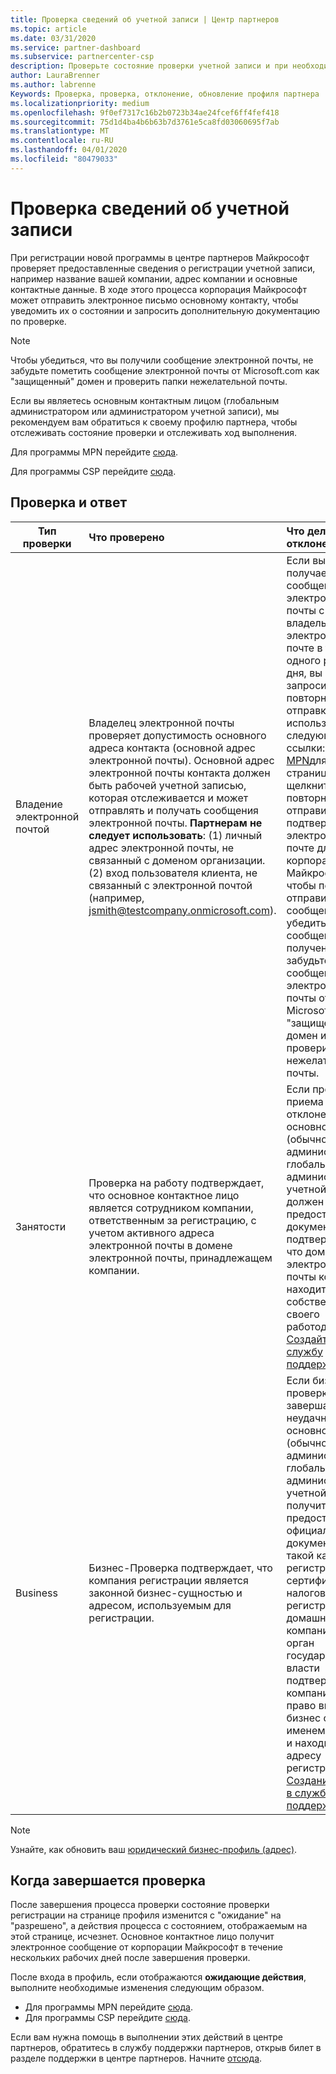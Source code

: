 ```yaml
---
title: Проверка сведений об учетной записи | Центр партнеров
ms.topic: article
ms.date: 03/31/2020
ms.service: partner-dashboard
ms.subservice: partnercenter-csp
description: Проверьте состояние проверки учетной записи и при необходимости укажите дополнительные сведения.
author: LauraBrenner
ms.author: labrenne
Keywords: Проверка, проверка, отклонение, обновление профиля партнера
ms.localizationpriority: medium
ms.openlocfilehash: 9f0ef7317c16b2b0723b34ae24fcef6ff4fef418
ms.sourcegitcommit: 75d1d4ba4b6b63b7d3761e5ca8fd03060695f7ab
ms.translationtype: MT
ms.contentlocale: ru-RU
ms.lasthandoff: 04/01/2020
ms.locfileid: "80479033"
---
```

# <a name="verify-your-account-information"></a>Проверка сведений об учетной записи

При регистрации новой программы в центре партнеров Майкрософт проверяет предоставленные сведения о регистрации учетной записи, например название вашей компании, адрес компании и основные контактные данные. В ходе этого процесса корпорация Майкрософт может отправить электронное письмо основному контакту, чтобы уведомить их о состоянии и запросить дополнительную документацию по проверке. 

>[!NOTE]
>Чтобы убедиться, что вы получили сообщение электронной почты, не забудьте пометить сообщение электронной почты от Microsoft.com как "защищенный" домен и проверить папки нежелательной почты.

Если вы являетесь основным контактным лицом (глобальным администратором или администратором учетной записи), мы рекомендуем вам обратиться к своему профилю партнера, чтобы отслеживать состояние проверки и отслеживать ход выполнения.

Для программы MPN перейдите [сюда](https://partner.microsoft.com/pcv/accountsettings/connectedpartnerprofile).

Для программы CSP перейдите [сюда](https://partner.microsoft.com/pcv/accountsettings/partnerprofile).


## <a name="what-is-verified-and-how-to-respond"></a>Проверка и ответ

|**Тип проверки**   |**Что проверено**   |**Что делать, если отклонено**   |
|----------------------------|:-----------------------------------|:--------------------------------------|
|Владение электронной почтой   |Владелец электронной почты проверяет допустимость основного адреса контакта (основной адрес электронной почты). Основной адрес электронной почты контакта должен быть рабочей учетной записью, которая отслеживается и может отправлять и получать сообщения электронной почты. **Партнерам не следует использовать**: (1) личный адрес электронной почты, не связанный с доменом организации. (2) вход пользователя клиента, не связанный с электронной почтой (например, jsmith@testcompany.onmicrosoft.com).  |Если вы не получаете сообщение электронной почты с проверкой владельца по электронной почте в течение одного рабочего дня, вы можете запросить повторную отправку, используя следующие ссылки: для [MPN](https://partner.microsoft.com/pcv/accountsettings/connectedpartnerprofile)для [CSP](https://partner.microsoft.com/pcv/accountsettings/partnerprofile). На странице Профиль щелкните ссылку повторно отправить подтверждение по электронной почте для корпорации Майкрософт, чтобы повторно отправить вам сообщение. Чтобы убедиться, что сообщение получено, не забудьте пометить сообщение электронной почты от Microsoft.com как "защищенный" домен и проверить папки нежелательной почты.|
|Занятости |Проверка на работу подтверждает, что основное контактное лицо является сотрудником компании, ответственным за регистрацию, с учетом активного адреса электронной почты в домене электронной почты, принадлежащем компании.|Если проверка приема на работу отклонена, основной контакт (обычно администратор глобального или административной учетной записи) должен предоставить документацию, подтверждающая, что домен электронной почты контакта находится под собственностью своего работодателя. [Создайте запрос в службу поддержки](https://nam06.safelinks.protection.outlook.com/?url=https%3A%2F%2Fpartner.microsoft.com%2Fdashboard%2Fsupport%2Fcsp%2Fservicerequests%2Fcreate%3Fstage%3D2%26topicid%3D21655de7-7dbb-4927-33a2-f60f45feadf3&data=02%7C01%7CLaura.Brenner%40microsoft.com%7C2998df3c6bed41f5585a08d7cf7fbc39%7C72f988bf86f141af91ab2d7cd011db47%7C1%7C0%7C637206019881666017&sdata=9CBn9KSe3hi2nApRNVP6mLE9UX2JBOM1denAKXCutcI%3D&reserved=0).|
|Business   |Бизнес-Проверка подтверждает, что компания регистрации является законной бизнес-сущностью и адресом, используемым для регистрации.|Если бизнес-проверка завершается неудачно, основной контакт (обычно администратор глобального или административной учетной записи) получит запрос на предоставление официальной документации, такой как регистрация или сертификат налоговой регистрации, из домашней страны компании или орган государственной власти подтверждает, что компания имеет право выполнять бизнес с этим именем сущности и находится по адресу регистрации. [Создание запроса в службу поддержки](https://nam06.safelinks.protection.outlook.com/?url=https%3A%2F%2Fpartner.microsoft.com%2Fdashboard%2Fsupport%2Fcsp%2Fservicerequests%2Fcreate%3Fstage%3D2%26topicid%3D21655de7-7dbb-4927-33a2-f60f45feadf3&data=02%7C01%7CLaura.Brenner%40microsoft.com%7C2998df3c6bed41f5585a08d7cf7fbc39%7C72f988bf86f141af91ab2d7cd011db47%7C1%7C0%7C637206019881666017&sdata=9CBn9KSe3hi2nApRNVP6mLE9UX2JBOM1denAKXCutcI%3D&reserved=0)|

>[!NOTE]
>Узнайте, как обновить ваш [юридический бизнес-профиль (адрес)](https://docs.microsoft.com/partner-center/update-your-partner-profile).

## <a name="when-verification-concludes"></a>Когда завершается проверка


После завершения процесса проверки состояние проверки регистрации на странице профиля изменится с "ожидание" на "разрешено", а действия процесса с состоянием, отображаемым на этой странице, исчезнет.
Основное контактное лицо получит электронное сообщение от корпорации Майкрософт в течение нескольких рабочих дней после завершения проверки. 

После входа в профиль, если отображаются **ожидающие действия**, выполните необходимые изменения следующим образом.

- Для программы MPN перейдите [сюда](https://partner.microsoft.com/pcv/accountsettings/connectedpartnerprofile).  
- Для программы CSP перейдите [сюда](https://partner.microsoft.com/pcv/accountsettings/partnerprofile).

Если вам нужна помощь в выполнении этих действий в центре партнеров, обратитесь в службу поддержки партнеров, открыв билет в разделе поддержки в центре партнеров.  Начните [отсюда](https://partner.microsoft.com/dashboard/support/servicerequests/create?stage=2&topicid=21655de7-7dbb-4927-33a2-f60f45feadf3).


